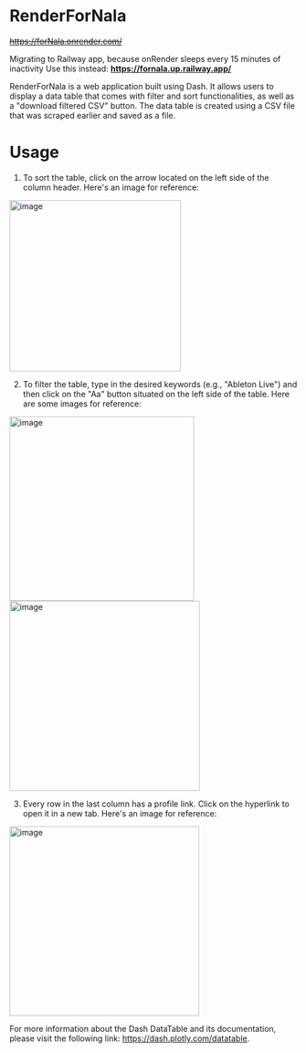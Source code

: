 # RenderForNala

~~https://forNala.onrender.com/~~

Migrating to Railway app, because onRender sleeps every 15 minutes of inactivity
Use this instead:
**https://fornala.up.railway.app/**

RenderForNala is a web application built using Dash. It allows users to display a data table that comes with filter and sort functionalities, as well as a "download filtered CSV" button. The data table is created using a CSV file that was scraped earlier and saved as a file.

# Usage

1. To sort the table, click on the arrow located on the left side of the column header. Here's an image for reference:
<img width="300" alt="image" src="https://user-images.githubusercontent.com/82918531/236513074-217c4996-e83e-40d7-8d4e-fd6042757db0.png">

2. To filter the table, type in the desired keywords (e.g., "Ableton Live") and then click on the "Aa" button situated on the left side of the table. Here are some images for reference:
<img width="323" alt="image" src="https://user-images.githubusercontent.com/82918531/236513277-9254c2f3-3120-4413-bde0-11a55c4a286c.png">
<img width="333" alt="image" src="https://user-images.githubusercontent.com/82918531/236513345-1090b034-2e0c-49ce-b431-17469b45b1f2.png">

3. Every row in the last column has a profile link. Click on the hyperlink to open it in a new tab. Here's an image for reference:
<img width="332" alt="image" src="https://user-images.githubusercontent.com/82918531/236513615-ca8b3554-4113-4b97-8440-53f88b74063f.png">

For more information about the Dash DataTable and its documentation, please visit the following link: https://dash.plotly.com/datatable.
